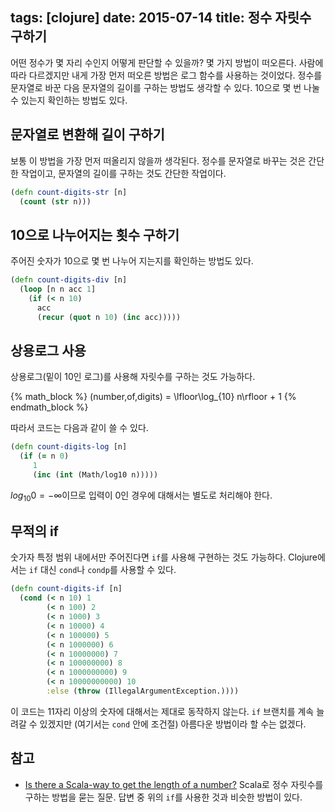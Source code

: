 tags: [clojure]
date: 2015-07-14
title: 정수 자릿수 구하기
---
어떤 정수가 몇 자리 수인지 어떻게 판단할 수 있을까? 몇 가지 방법이 떠오른다. 사람에 따라 다르겠지만 내게 가장 먼저 떠오른 방법은 로그 함수를 사용하는 것이었다. 정수를 문자열로 바꾼 다음 문자열의 길이를 구하는 방법도 생각할 수 있다. 10으로 몇 번 나눌 수 있는지 확인하는 방법도 있다.<!--more-->

## 문자열로 변환해 길이 구하기
보통 이 방법을 가장 먼저 떠올리지 않을까 생각된다. 정수를 문자열로 바꾸는 것은 간단한 작업이고, 문자열의 길이를 구하는 것도 간단한 작업이다.

```clojure
(defn count-digits-str [n]
  (count (str n)))
```

## 10으로 나누어지는 횟수 구하기
주어진 숫자가 10으로 몇 번 나누어 지는지를 확인하는 방법도 있다.

```clojure
(defn count-digits-div [n]
  (loop [n n acc 1]
    (if (< n 10)
      acc
      (recur (quot n 10) (inc acc)))))
```

## 상용로그 사용
상용로그(밑이 10인 로그)를 사용해 자릿수를 구하는 것도 가능하다.

{% math_block %}
(number\,of\,digits) = \lfloor\log_{10} n\rfloor + 1
{% endmath_block %}

따라서 코드는 다음과 같이 쓸 수 있다.

```clojure
(defn count-digits-log [n]
  (if (= n 0)
     1
     (inc (int (Math/log10 n)))))
```

$log_{10} 0 = -\infty$이므로 입력이 0인 경우에 대해서는 별도로 처리해야 한다.

## 무적의 if
숫가자 특정 범위 내에서만 주어진다면 `if`를 사용해 구현하는 것도 가능하다. Clojure에서는 `if` 대신 `cond`나 `condp`를 사용할 수 있다.

```clojure
(defn count-digits-if [n]
  (cond (< n 10) 1
        (< n 100) 2
        (< n 1000) 3
        (< n 10000) 4
        (< n 100000) 5
        (< n 1000000) 6
        (< n 10000000) 7
        (< n 100000000) 8
        (< n 1000000000) 9
        (< n 10000000000) 10
        :else (throw (IllegalArgumentException.))))
```

이 코드는 11자리 이상의 숫자에 대해서는 제대로 동작하지 않는다. `if` 브랜치를 계속 늘려갈 수 있겠지만 (여기서는 `cond` 안에 조건절) 아름다운 방법이라 할 수는 없겠다.

## 참고
* [Is there a Scala-way to get the length of a number?](http://stackoverflow.com/questions/11922686/is-there-a-scala-way-to-get-the-length-of-a-number/11922854#11922854) Scala로 정수 자릿수를 구하는 방법을 묻는 질문. 답변 중 위의 `if`를 사용한 것과 비슷한 방법이 있다.
